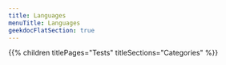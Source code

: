```yaml
---
title: Languages
menuTitle: Languages 
geekdocFlatSection: true
---
```


{{% children titlePages="Tests" titleSections="Categories" %}}